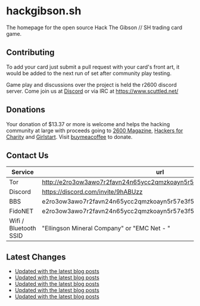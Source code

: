 # hackgibson.sh
The homepage for the open source Hack The Gibson // SH trading card game.


## Contributing

To add your card just submit a pull request with your card's front art, it would be added to the next run of set after community play testing.

Game play and discussions over the project is held the r2600 discord server. Come join us at [Discord](https://discord.com/invite/9hABUzz) or via IRC at https://www.scuttled.net/


## Donations

Your donation of $13.37 or more is welcome and helps the hacking community at large with proceeds going to [2600 Magazine](https://2600.com/), [Hackers for Charity](https://hackersforcharity.org) and [Girlstart](https://girlstart.org).  Visit [buymeacoffee](https://www.buymeacoffee.com/hackgibson.sh) to donate.


## Contact Us

Service | url
-|-
Tor | http://e2ro3ow3awo7r2favn24n65ycc2qmzkoayn5r57e3f56nvjwdcgg32ad.onion
Discord | https://discord.com/invite/9hABUzz
BBS | e2ro3ow3awo7r2favn24n65ycc2qmzkoayn5r57e3f56nvjwdcgg32ad.onion:23
FidoNET | e2ro3ow3awo7r2favn24n65ycc2qmzkoayn5r57e3f56nvjwdcgg32ad.onion:24554
Wifi / Bluetooth SSID | "Ellingson Mineral Company" or "EMC Net - <fidonet address>"

## Latest Changes
<!-- BLOG-POST-LIST:START -->
- [Updated with the latest blog posts](https://github.com/DFW2600/hackgibson.sh/commit/ba217866e92b064b781f4e596128569c9ab8138d)
- [Updated with the latest blog posts](https://github.com/DFW2600/hackgibson.sh/commit/07234629d83e5411455ffb557c3b8a1888d582e8)
- [Updated with the latest blog posts](https://github.com/DFW2600/hackgibson.sh/commit/f90bc2f249f7b76b2819a0473ba7ad05f5b3da9f)
- [Updated with the latest blog posts](https://github.com/DFW2600/hackgibson.sh/commit/b7d2329362f8774278d0d44dda5998fe2f563425)
- [Updated with the latest blog posts](https://github.com/DFW2600/hackgibson.sh/commit/a21cfc85084524be6864c1b14957ff318fc6c57f)
<!-- BLOG-POST-LIST:END -->
